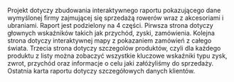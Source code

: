 Projekt dotyczy zbudowania interaktywnego raportu pokazującego dane wymyślonej firmy zajmującej się sprzedażą rowerów wraz z akcesoriami i ubraniami.
Raport jest podzielony na 4 części. Pirwsza strona dotyczy głownych wskaźników takich jak przychód, zyski, zamówienia.
Kolejna strona dotyczy interaktywnej mapy z pokazaniem zamówień z całego świata. 
Trzecia strona dotyczy szczegolów produktów, czyli dla każdego produktu z listy można zobaczyć wszystkie kluczowe wskaźniki typu zysk, zwrot, 
przychód oraz informacje o celu jaki załóżyliśmy do sprzedaży.
Ostatnia karta raportu dotyczy szczegółowych danych klientów.

